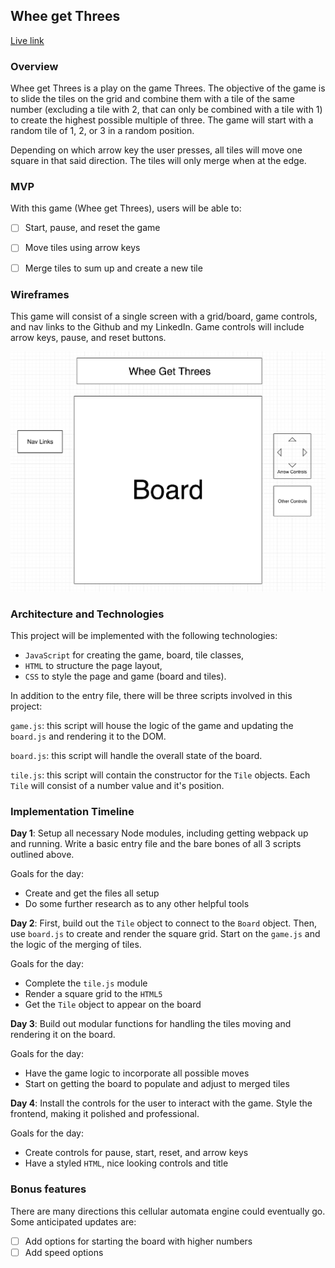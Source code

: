 ## Whee get Threes

[Live link](https://ckim310.github.io/whee-get-threes/)

### Overview

Whee get Threes is a play on the game Threes. The objective of the game is to slide the tiles on the grid and combine them with a tile of the same number (excluding a tile with 2, that can only be combined with a tile with 1) to create the highest possible multiple of three. The game will start with a random tile of 1, 2, or 3 in a random position.

Depending on which arrow key the user presses, all tiles will move one square in that said direction. The tiles will only merge when at the edge.

### MVP  

With this game (Whee get Threes), users will be able to:

- [ ] Start, pause, and reset the game
- [ ] Move tiles using arrow keys
- [ ] Merge tiles to sum up and create a new tile


### Wireframes

This game will consist of a single screen with a grid/board, game controls, and nav links to the Github and my LinkedIn.  Game controls will include arrow keys, pause, and reset buttons.

![wireframes](wireframe.png)

### Architecture and Technologies

This project will be implemented with the following technologies:

- `JavaScript` for creating the game, board, tile classes,
- `HTML` to structure the page layout,
- `CSS` to style the page and game (board and tiles).

In addition to the entry file, there will be three scripts involved in this project:

`game.js`: this script will house the logic of the game and updating the `board.js` and rendering it to the DOM.

`board.js`: this script will handle the overall state of the board.

`tile.js`: this script will contain the constructor for the `Tile` objects. Each `Tile` will consist of a number value and it's position.

### Implementation Timeline

**Day 1**: Setup all necessary Node modules, including getting webpack up and running. Write a basic entry file and the bare bones of all 3 scripts outlined above.

Goals for the day:

- Create and get the files all setup
- Do some further research as to any other helpful tools

**Day 2**:  First, build out the `Tile` object to connect to the `Board` object.  Then, use `board.js` to create and render the square grid. Start on the `game.js` and the logic of the merging of tiles.

Goals for the day:

- Complete the `tile.js` module
- Render a square grid to the `HTML5`
- Get the `Tile` object to appear on the board

**Day 3**: Build out modular functions for handling the tiles moving and rendering it on the board.

Goals for the day:

- Have the game logic to incorporate all possible moves
- Start on getting the board to populate and adjust to merged tiles


**Day 4**: Install the controls for the user to interact with the game.  Style the frontend, making it polished and professional.

Goals for the day:

- Create controls for pause, start, reset, and arrow keys
- Have a styled `HTML`, nice looking controls and title

### Bonus features

There are many directions this cellular automata engine could eventually go.  Some anticipated updates are:

- [ ] Add options for starting the board with higher numbers
- [ ] Add speed options